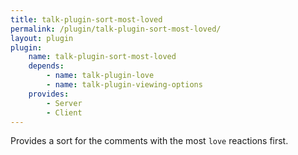 ```yaml
---
title: talk-plugin-sort-most-loved
permalink: /plugin/talk-plugin-sort-most-loved/
layout: plugin
plugin:
    name: talk-plugin-sort-most-loved
    depends:
        - name: talk-plugin-love
        - name: talk-plugin-viewing-options
    provides:
        - Server
        - Client
---
```


Provides a sort for the comments with the most `love` reactions first.